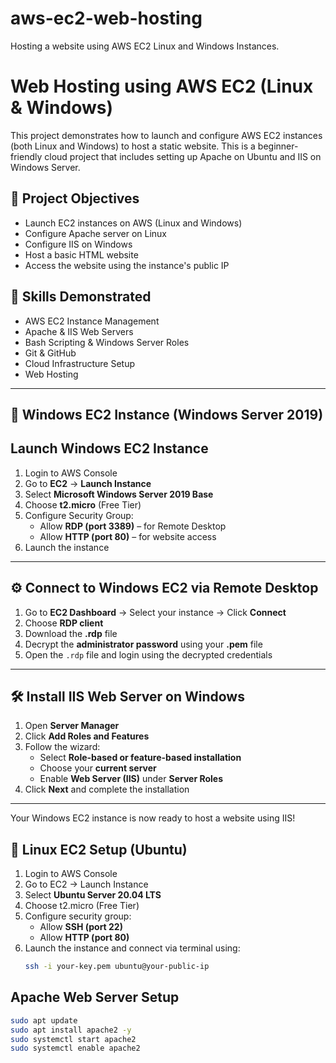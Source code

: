 # aws-ec2-web-hosting
Hosting a website using AWS EC2 Linux and Windows Instances.


# Web Hosting using AWS EC2 (Linux & Windows)

This project demonstrates how to launch and configure AWS EC2 instances (both Linux and Windows) to host a static website. This is a beginner-friendly cloud project that includes setting up Apache on Ubuntu and IIS on Windows Server.

## 🎯 Project Objectives

- Launch EC2 instances on AWS (Linux and Windows)
- Configure Apache server on Linux
- Configure IIS on Windows
- Host a basic HTML website
- Access the website using the instance's public IP
  
## 🧠 Skills Demonstrated

- AWS EC2 Instance Management
- Apache & IIS Web Servers
- Bash Scripting & Windows Server Roles
- Git & GitHub
- Cloud Infrastructure Setup
- Web Hosting

---

## 🔹 Windows EC2 Instance (Windows Server 2019)

## Launch Windows EC2 Instance

1. Login to AWS Console
2. Go to **EC2** → **Launch Instance**
3. Select **Microsoft Windows Server 2019 Base**
4. Choose **t2.micro** (Free Tier)
5. Configure Security Group:
   - Allow **RDP (port 3389)** – for Remote Desktop
   - Allow **HTTP (port 80)** – for website access
6. Launch the instance

---

## ⚙️ Connect to Windows EC2 via Remote Desktop

1. Go to **EC2 Dashboard** → Select your instance → Click **Connect**
2. Choose **RDP client**
3. Download the **.rdp** file
4. Decrypt the **administrator password** using your **.pem** file
5. Open the `.rdp` file and login using the decrypted credentials

---

## 🛠️ Install IIS Web Server on Windows

1. Open **Server Manager**
2. Click **Add Roles and Features**
3. Follow the wizard:
   - Select **Role-based or feature-based installation**
   - Choose your **current server**
   - Enable **Web Server (IIS)** under **Server Roles**
4. Click **Next** and complete the installation

---

Your Windows EC2 instance is now ready to host a website using IIS!



## 🐧 Linux EC2 Setup (Ubuntu)

1. Login to AWS Console
2. Go to EC2 → Launch Instance
3. Select **Ubuntu Server 20.04 LTS**
4. Choose t2.micro (Free Tier)
5. Configure security group:
   - Allow **SSH (port 22)**
   - Allow **HTTP (port 80)**
6. Launch the instance and connect via terminal using:
   ```bash
   ssh -i your-key.pem ubuntu@your-public-ip
   
## Apache Web Server Setup

```bash
sudo apt update
sudo apt install apache2 -y
sudo systemctl start apache2
sudo systemctl enable apache2
